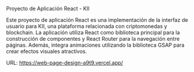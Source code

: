 Proyecto de Aplicación React - KII

Este proyecto de aplicación React es una implementación de la interfaz de usuario para KII, una plataforma relacionada con criptomonedas y blockchain. La aplicación utiliza React como biblioteca principal para la construcción de componentes y React Router para la navegación entre páginas. Además, integra animaciones utilizando la biblioteca GSAP para crear efectos visuales atractivos.

URL: https://web-page-design-a9t9.vercel.app/
